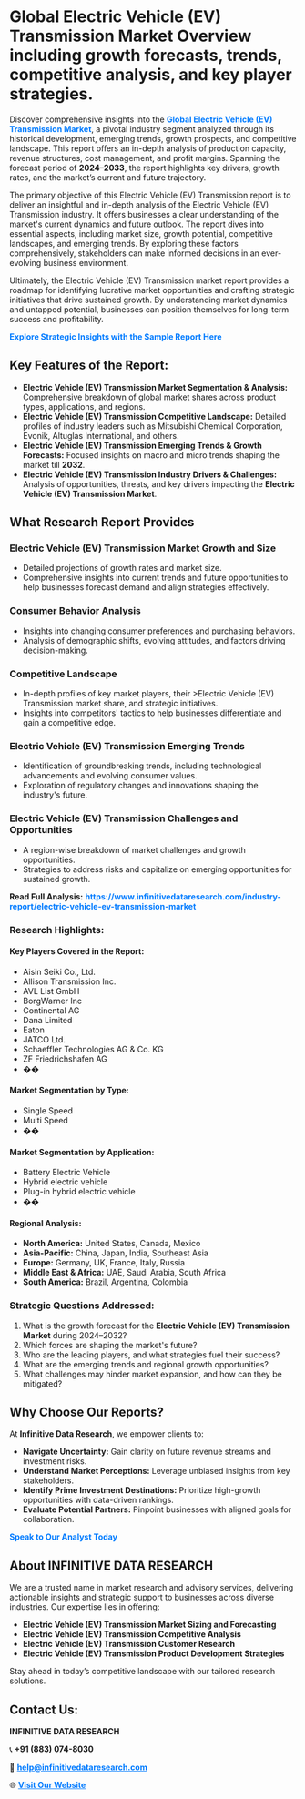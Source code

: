 <h1>Global Electric Vehicle (EV) Transmission Market Overview including growth forecasts, trends, competitive analysis, and key player strategies.</h1>
<p>
Discover comprehensive insights into the 
<a href="https://www.infinitivedataresearch.com/industry-report/electric-vehicle-ev-transmission-market" rel="dofollow" style="color: #007BFF; text-decoration: none;"><strong>Global Electric Vehicle (EV) Transmission Market</strong></a>, a pivotal industry segment analyzed through its historical development, emerging trends, growth prospects, and competitive landscape. This report offers an in-depth analysis of production capacity, revenue structures, cost management, and profit margins. Spanning the forecast period of <strong>2024–2033</strong>, the report highlights key drivers, growth rates, and the market’s current and future trajectory.
</p>
<p>
The primary objective of this Electric Vehicle (EV) Transmission report is to deliver an insightful and in-depth analysis of the Electric Vehicle (EV) Transmission industry. It offers businesses a clear understanding of the market's current dynamics and future outlook. The report dives into essential aspects, including market size, growth potential, competitive landscapes, and emerging trends. By exploring these factors comprehensively, stakeholders can make informed decisions in an ever-evolving business environment.
</p>
<p>
Ultimately, the Electric Vehicle (EV) Transmission market report provides a roadmap for identifying lucrative market opportunities and crafting strategic initiatives that drive sustained growth. By understanding market dynamics and untapped potential, businesses can position themselves for long-term success and profitability.
</p>
<p>
<a href="https://www.infinitivedataresearch.com/request-sample/reportId=109974" style="color: #007BFF; text-decoration: none;"><strong>Explore Strategic Insights with the Sample Report Here</strong></a>
</p>

<h2>Key Features of the Report:</h2>
<ul>
<li><strong>Electric Vehicle (EV) Transmission Market Segmentation & Analysis:</strong> Comprehensive breakdown of global market shares across product types, applications, and regions.</li>
<li><strong>Electric Vehicle (EV) Transmission Competitive Landscape:</strong> Detailed profiles of industry leaders such as Mitsubishi Chemical Corporation, Evonik, Altuglas International, and others.</li>
<li><strong>Electric Vehicle (EV) Transmission Emerging Trends & Growth Forecasts:</strong> Focused insights on macro and micro trends shaping the market till <strong>2032</strong>.</li>
<li><strong>Electric Vehicle (EV) Transmission Industry Drivers & Challenges:</strong> Analysis of opportunities, threats, and key drivers impacting the <strong>Electric Vehicle (EV) Transmission Market</strong>.</li>
</ul>

<h2>What Research Report Provides</h2>
<h3>Electric Vehicle (EV) Transmission Market Growth and Size</h3>
<ul>
<li>Detailed projections of growth rates and market size.</li>
<li>Comprehensive insights into current trends and future opportunities to help businesses forecast demand and align strategies effectively.</li>
</ul>

<h3>Consumer Behavior Analysis</h3>
<ul>
<li>Insights into changing consumer preferences and purchasing behaviors.</li>
<li>Analysis of demographic shifts, evolving attitudes, and factors driving decision-making.</li>
</ul>

<h3>Competitive Landscape</h3>
<ul>
<li>In-depth profiles of key market players, their >Electric Vehicle (EV) Transmission market share, and strategic initiatives.</li>
<li>Insights into competitors' tactics to help businesses differentiate and gain a competitive edge.</li>
</ul>

<h3>Electric Vehicle (EV) Transmission Emerging Trends</h3>
<ul>
<li>Identification of groundbreaking trends, including technological advancements and evolving consumer values.</li>
<li>Exploration of regulatory changes and innovations shaping the industry's future.</li>
</ul>

<h3>Electric Vehicle (EV) Transmission Challenges and Opportunities</h3>
<ul>
<li>A region-wise breakdown of market challenges and growth opportunities.</li>
<li>Strategies to address risks and capitalize on emerging opportunities for sustained growth.</li>
</ul>
<p><strong>Read Full Analysis:</strong> <a href="https://www.infinitivedataresearch.com/industry-report/electric-vehicle-ev-transmission-market" rel="dofollow" style="color: #007BFF; text-decoration: none;"><strong>https://www.infinitivedataresearch.com/industry-report/electric-vehicle-ev-transmission-market</strong></a></p>
<h3>Research Highlights:</h3>
<h4>Key Players Covered in the Report:</h4>
<ul><li>Aisin Seiki Co., Ltd.</li><li>Allison Transmission Inc.</li><li>AVL List GmbH</li><li>BorgWarner Inc</li><li>Continental AG</li><li>Dana Limited</li><li>Eaton</li><li>JATCO Ltd.</li><li>Schaeffler Technologies AG &amp; Co. KG</li><li>ZF Friedrichshafen AG</li><li>��</li></ul>
<h4>Market Segmentation by Type:</h4>
<ul><li>Single Speed</li><li>Multi Speed</li><li>��</li></ul>
<h4>Market Segmentation by Application:</h4>
<ul><li>Battery Electric Vehicle</li><li>Hybrid electric vehicle</li><li>Plug-in hybrid electric vehicle</li><li>��</li></ul>

<h4>Regional Analysis:</h4>
<ul>
<li><strong>North America:</strong> United States, Canada, Mexico</li>
<li><strong>Asia-Pacific:</strong> China, Japan, India, Southeast Asia</li>
<li><strong>Europe:</strong> Germany, UK, France, Italy, Russia</li>
<li><strong>Middle East & Africa:</strong> UAE, Saudi Arabia, South Africa</li>
<li><strong>South America:</strong> Brazil, Argentina, Colombia</li>
</ul>

<h3>Strategic Questions Addressed:</h3>
<ol>
<li>What is the growth forecast for the <strong>Electric Vehicle (EV) Transmission Market</strong> during 2024–2032?</li>
<li>Which forces are shaping the market's future?</li>
<li>Who are the leading players, and what strategies fuel their success?</li>
<li>What are the emerging trends and regional growth opportunities?</li>
<li>What challenges may hinder market expansion, and how can they be mitigated?</li>
</ol>

<h2>Why Choose Our Reports?</h2>
<p>At <strong>Infinitive Data Research</strong>, we empower clients to:</p>
<ul>
<li><strong>Navigate Uncertainty:</strong> Gain clarity on future revenue streams and investment risks.</li>
<li><strong>Understand Market Perceptions:</strong> Leverage unbiased insights from key stakeholders.</li>
<li><strong>Identify Prime Investment Destinations:</strong> Prioritize high-growth opportunities with data-driven rankings.</li>
<li><strong>Evaluate Potential Partners:</strong> Pinpoint businesses with aligned goals for collaboration.</li>
</ul>
<p><a href="https://www.infinitivedataresearch.com/industry-report/electric-vehicle-ev-transmission-market" rel="dofollow" style="color: #007BFF; text-decoration: none;"><strong>Speak to Our Analyst Today</strong></a></p>

<h2>About INFINITIVE DATA RESEARCH</h2>
<p>We are a trusted name in market research and advisory services, delivering actionable insights and strategic support to businesses across diverse industries. Our expertise lies in offering:</p>
<ul>
<li><strong>Electric Vehicle (EV) Transmission Market Sizing and Forecasting</strong></li>
<li><strong>Electric Vehicle (EV) Transmission Competitive Analysis</strong></li>
<li><strong>Electric Vehicle (EV) Transmission Customer Research</strong></li>
<li><strong>Electric Vehicle (EV) Transmission Product Development Strategies</strong></li>
</ul>
<p>Stay ahead in today’s competitive landscape with our tailored research solutions.</p>

<h2>Contact Us:</h2>
<p><strong>INFINITIVE DATA RESEARCH</strong></p>
<p>📞 <strong>+91 (883) 074-8030</strong></p>
<p>📧 <strong><a href="mailto:help@infinitivedataresearch.com" style="color: #007BFF;">help@infinitivedataresearch.com</a></strong></p>
<p>🌐 <strong><a href="https://www.infinitivedataresearch.com" rel="dofollow" style="color: #007BFF;">Visit Our Website</a></strong></p>